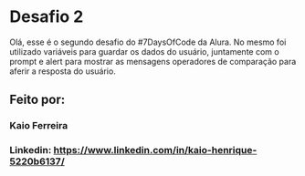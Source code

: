 # Desafio 2
Olá, esse é o segundo desafio do #7DaysOfCode da Alura. No mesmo foi utilizado variáveis para guardar os dados do usuário, juntamente com o prompt e alert para mostrar
as mensagens operadores de comparação para aferir a resposta do usuário.

## Feito por:

### Kaio Ferreira

### Linkedin: https://www.linkedin.com/in/kaio-henrique-5220b6137/
